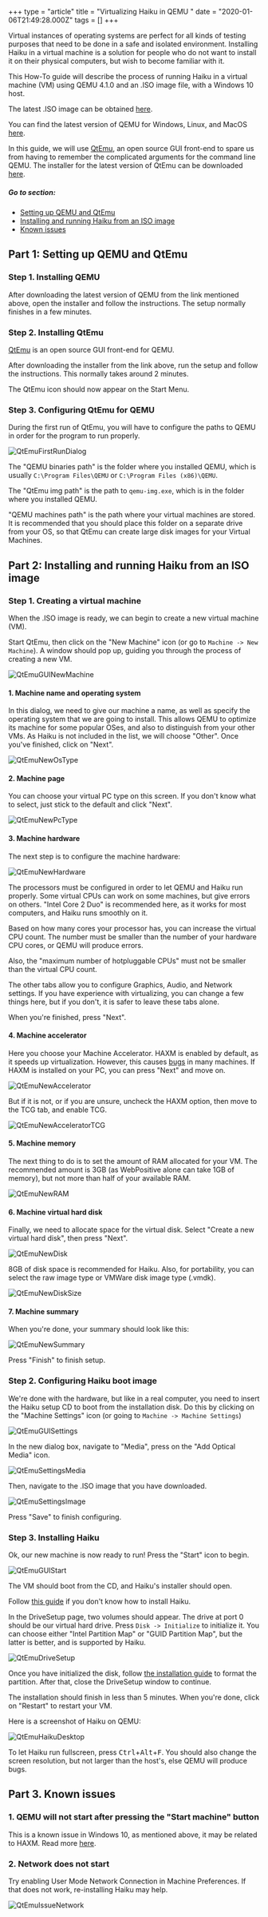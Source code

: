 +++
type = "article"
title = "Virtualizing Haiku in QEMU "
date = "2020-01-06T21:49:28.000Z"
tags = []
+++

Virtual instances of operating systems are perfect for all kinds of testing purposes that need to be done in a safe and isolated environment. Installing Haiku in a virtual machine is a solution for people who do not want to install it on their physical computers, but wish to become familiar with it.

This How-To guide will describe the process of running Haiku in a virtual machine (VM) using QEMU 4.1.0 and an .ISO image file, with a Windows 10 host.

The latest .ISO image can be obtained [here](https://www.haiku-os.org/get-haiku/).

You can find the latest version of QEMU for Windows, Linux, and MacOS [here](https://www.qemu.org/download/).

In this guide, we will use [QtEmu](https://gitlab.com/qtemu/gui), an open source GUI front-end to spare us from having to remember the complicated arguments for the command line QEMU. The installer for the latest version of QtEmu can be downloaded [here](https://www.carlavilla.es/qtemu/qtemu_setup_x86_64.exe).

##### Go to section:
*	[Setting up QEMU and QtEmu](#part_setup)
*   [Installing and running Haiku from an ISO image](#part_iso)
*   [Known issues](#part_issues)

## Part 1: Setting up QEMU and QtEmu <a name="part_setup"></a>
### Step 1. Installing QEMU
After downloading the latest version of QEMU from the link mentioned above, open the installer and follow the instructions. The setup normally finishes in a few minutes.
### Step 2. Installing QtEmu
[QtEmu](https://gitlab.com/qtemu/gui) is an open source GUI front-end for QEMU.

After downloading the installer from the link above, run the setup and follow the instructions. This normally takes around 2 minutes.

The QtEmu icon should now appear on the Start Menu.
### Step 3. Configuring QtEmu for QEMU
During the first run of QtEmu, you will have to configure the paths to QEMU in order for the program to run properly.

![QtEmuFirstRunDialog](/files/guides/virtualizing/qemu/01_QtEmu_first_run_dialog.png)

The "QEMU binaries path" is the folder where you installed QEMU, which is usually `C:\Program Files\QEMU` or `C:\Program Files (x86)\QEMU`.

The "QtEmu img path" is the path to `qemu-img.exe`, which is in the folder where you installed QEMU.

"QEMU machines path" is the path where your virtual machines are stored. It is recommended that you should place this folder on a separate drive from your OS, so that QtEmu can create large disk images for your Virtual Machines.

## Part 2: Installing and running Haiku from an ISO image <a name="part_iso"></a>
### Step 1. Creating a virtual machine
When the .ISO image is ready, we can begin to create a new virtual machine (VM).

Start QtEmu, then click on the "New Machine" icon (or go to `Machine -> New Machine`). A window should pop up, guiding you through the process of creating a new VM.

![QtEmuGUINewMachine](/files/guides/virtualizing/qemu/02_QtEmu_GUI_New_Machine.png)

#### 1. Machine name and operating system
In this dialog, we need to give our machine a name, as well as specify the operating system that we are going to install. This allows QEMU to optimize its machine for some popular OSes, and also to distinguish from your other VMs. As Haiku is not included in the list, we will choose "Other". Once you've finished, click on "Next".

![QtEmuNewOsType](/files/guides/virtualizing/qemu/03_QtEMU_new_os_type.png)

#### 2. Machine page

You can choose your virtual PC type on this screen. If you don't know what to select, just stick to the default and click "Next".

![QtEmuNewPcType](/files/guides/virtualizing/qemu/04_QtEmu_new_pc_type.png)

#### 3. Machine hardware

The next step is to configure the machine hardware:

![QtEmuNewHardware](/files/guides/virtualizing/qemu/05_QtEmu_new_hardware.png)

The processors must be configured in order to let QEMU and Haiku run properly. Some virtual CPUs can work on some machines, but give errors on others. "Intel Core 2 Duo" is recommended here, as it works for most computers, and Haiku runs smoothly on it.

Based on how many cores your processor has, you can increase the virtual CPU count. The number must be smaller than the number of your hardware CPU cores, or QEMU will produce errors.

Also, the "maximum number of hotpluggable CPUs" must not be smaller than the virtual CPU count.

The other tabs allow you to configure Graphics, Audio, and Network settings. If you have experience with virtualizing, you can change a few things here, but if you don't, it is safer to leave these tabs alone.

When you're finished, press "Next".

#### 4. Machine accelerator

Here you choose your Machine Accelerator. HAXM is enabled by default, as it speeds up virtualization. However, this causes [bugs](https://gitlab.com/qtemu/gui/issues/28#note_244603038) in many machines. If HAXM is installed on your PC, you can press "Next" and move on.

![QtEmuNewAccelerator](/files/guides/virtualizing/qemu/06_QtEmu_new_accelerator.png)

But if it is not, or if you are unsure, uncheck the HAXM option, then move to the TCG tab, and enable TCG.

![QtEmuNewAcceleratorTCG](/files/guides/virtualizing/qemu/07_QtEmu_new_accelerator_TCG.png)

#### 5. Machine memory
The next thing to do is to set the amount of RAM allocated for your VM. The recommended amount is 3GB (as WebPositive alone can take 1GB of memory), but not more than half of your available RAM.

![QtEmuNewRAM](/files/guides/virtualizing/qemu/08_QtEmu_new_RAM.png)

#### 6. Machine virtual hard disk
Finally, we need to allocate space for the virtual disk. Select "Create a new virtual hard disk", then press "Next".

![QtEmuNewDisk](/files/guides/virtualizing/qemu/09_QtEmu_new_disk.png)

8GB of disk space is recommended for Haiku. Also, for portability, you can select the raw image type or VMWare disk image type (.vmdk).

![QtEmuNewDiskSize](/files/guides/virtualizing/qemu/10_QtEmu_new_disk_size.png)

#### 7. Machine summary
When you're done, your summary should look like this:

![QtEmuNewSummary](/files/guides/virtualizing/qemu/11_QtEmu_new_summary.png)

Press "Finish" to finish setup.

### Step 2. Configuring Haiku boot image
We're done with the hardware, but like in a real computer, you need to insert the Haiku setup CD to boot from the installation disk. Do this by clicking on the "Machine Settings" icon (or going to `Machine -> Machine Settings`)


![QtEmuGUISettings](/files/guides/virtualizing/qemu/12_QtEmu_GUI_settings.png)

In the new dialog box, navigate to "Media", press on the "Add Optical Media" icon.

![QtEmuSettingsMedia](/files/guides/virtualizing/qemu/13_QtEmu_settings_media.png)

Then, navigate to the .ISO image that you have downloaded.

![QtEmuSettingsImage](/files/guides/virtualizing/qemu/14_QtEmu_settings_image.png)

Press "Save" to finish configuring.

### Step 3. Installing Haiku
Ok, our new machine is now ready to run! Press the "Start" icon to begin.

![QtEmuGUIStart](/files/guides/virtualizing/qemu/15_QtEmu_GUI_start.png)

The VM should boot from the CD, and Haiku's installer should open.

Follow [this guide](https://www.haiku-os.org/get-haiku/installation-guide) if you don't know how to install Haiku.

In the DriveSetup page, two volumes should appear. The drive at port 0 should be our virtual hard drive. Press `Disk -> Initialize` to initialize it. You can choose either "Intel Partition Map" or "GUID Partition Map", but the latter is better, and is supported by Haiku.

![QtEmuDriveSetup](/files/guides/virtualizing/qemu/16_QtEmu_install_drivesetup.png)

Once you have initialized the disk, follow [the installation guide](https://www.haiku-os.org/get-haiku/installation-guide) to format the partition. After that, close the DriveSetup window to continue.

The installation should finish in less than 5 minutes. When you're done, click on "Restart" to restart your VM.

Here is a screenshot of Haiku on QEMU:

![QtEmuHaikuDesktop](/files/guides/virtualizing/qemu/17_QtEmu_Haiku_desktop.png)


To let Haiku run fullscreen, press <kbd>Ctrl</kbd>+<kbd>Alt</kbd>+<kbd>F</kbd>.
You should also change the screen resolution, but not larger than the host's, else QEMU will produce bugs.

## Part 3. Known issues <a name = "part_issues"></a>
### 1. QEMU will not start after pressing the "Start machine" button
This is a known issue in Windows 10, as mentioned above, it may be related to HAXM. Read more [here](https://gitlab.com/qtemu/gui/issues/28).
### 2. Network does not start
Try enabling User Mode Network Connection in Machine Preferences. If that does not work, re-installing Haiku may help.

![QtEmuIssueNetwork](/files/guides/virtualizing/qemu/18_QtEmu_issue_network.png)
